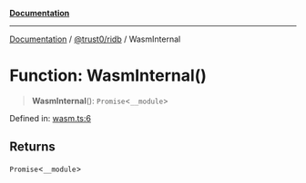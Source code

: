 [**Documentation**](../../../README.md)

***

[Documentation](../../../README.md) / [@trust0/ridb](../README.md) / WasmInternal

# Function: WasmInternal()

> **WasmInternal**(): `Promise`\<`__module`\>

Defined in: [wasm.ts:6](https://github.com/trust0-project/RIDB/blob/fd017f2e0578962e0d9df7c0cd44b9caf140ad3b/packages/ridb/src/wasm.ts#L6)

## Returns

`Promise`\<`__module`\>
